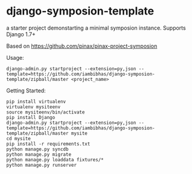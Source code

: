 django-symposion-template
=====================

a starter project demonstarting a minimal symposion instance. Supports Django 1.7+

Based on https://github.com/pinax/pinax-project-symposion

Usage:

    django-admin.py startproject --extension=py,json --template=https://github.com/iambibhas/django-symposion-template/zipball/master <project_name>

Getting Started:

    pip install virtualenv
    virtualenv mysiteenv
    source mysiteenv/bin/activate
    pip install Django
    django-admin.py startproject --extension=py,json --template=https://github.com/iambibhas/django-symposion-template/zipball/master mysite
    cd mysite
    pip install -r requirements.txt
    python manage.py syncdb
    python manage.py migrate
    python manage.py loaddata fixtures/*
    python manage.py runserver
